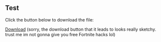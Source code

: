 ## Test

Click the button below to download the file:

[Download](https://monkthex.github.io/downloadbtn1)
(sorry, the download button that it leads to looks really sketchy. trust me im not gonna give you free Fortnite hacks lol)

